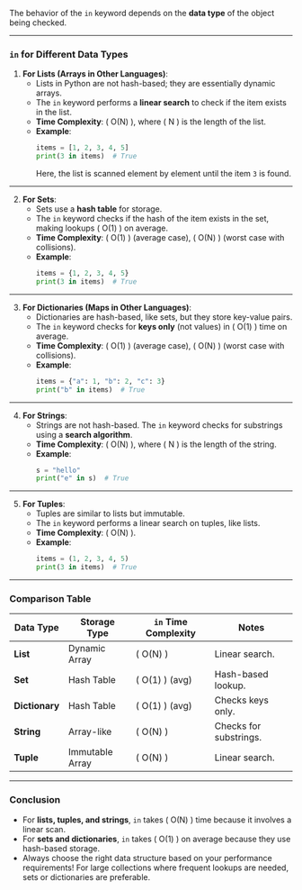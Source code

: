 The behavior of the `in` keyword depends on the **data type** of the object being checked.

---

### **`in` for Different Data Types**

1. **For Lists (Arrays in Other Languages)**:
   - Lists in Python are not hash-based; they are essentially dynamic arrays.
   - The `in` keyword performs a **linear search** to check if the item exists in the list.
   - **Time Complexity**: \( O(N) \), where \( N \) is the length of the list.
   - **Example**:
     ```python
     items = [1, 2, 3, 4, 5]
     print(3 in items)  # True
     ```
     Here, the list is scanned element by element until the item `3` is found.

---

2. **For Sets**:
   - Sets use a **hash table** for storage.
   - The `in` keyword checks if the hash of the item exists in the set, making lookups \( O(1) \) on average.
   - **Time Complexity**: \( O(1) \) (average case), \( O(N) \) (worst case with collisions).
   - **Example**:
     ```python
     items = {1, 2, 3, 4, 5}
     print(3 in items)  # True
     ```

---

3. **For Dictionaries (Maps in Other Languages)**:
   - Dictionaries are hash-based, like sets, but they store key-value pairs.
   - The `in` keyword checks for **keys only** (not values) in \( O(1) \) time on average.
   - **Time Complexity**: \( O(1) \) (average case), \( O(N) \) (worst case with collisions).
   - **Example**:
     ```python
     items = {"a": 1, "b": 2, "c": 3}
     print("b" in items)  # True
     ```

---

4. **For Strings**:
   - Strings are not hash-based. The `in` keyword checks for substrings using a **search algorithm**.
   - **Time Complexity**: \( O(N) \), where \( N \) is the length of the string.
   - **Example**:
     ```python
     s = "hello"
     print("e" in s)  # True
     ```

---

5. **For Tuples**:
   - Tuples are similar to lists but immutable.
   - The `in` keyword performs a linear search on tuples, like lists.
   - **Time Complexity**: \( O(N) \).
   - **Example**:
     ```python
     items = (1, 2, 3, 4, 5)
     print(3 in items)  # True
     ```

---

### **Comparison Table**

| Data Type      | Storage Type    | `in` Time Complexity | Notes                  |
| -------------- | --------------- | -------------------- | ---------------------- |
| **List**       | Dynamic Array   | \( O(N) \)           | Linear search.         |
| **Set**        | Hash Table      | \( O(1) \) (avg)     | Hash-based lookup.     |
| **Dictionary** | Hash Table      | \( O(1) \) (avg)     | Checks keys only.      |
| **String**     | Array-like      | \( O(N) \)           | Checks for substrings. |
| **Tuple**      | Immutable Array | \( O(N) \)           | Linear search.         |

---

### **Conclusion**

- For **lists, tuples, and strings**, `in` takes \( O(N) \) time because it involves a linear scan.
- For **sets and dictionaries**, `in` takes \( O(1) \) on average because they use hash-based storage.
- Always choose the right data structure based on your performance requirements! For large collections where frequent lookups are needed, sets or dictionaries are preferable.
